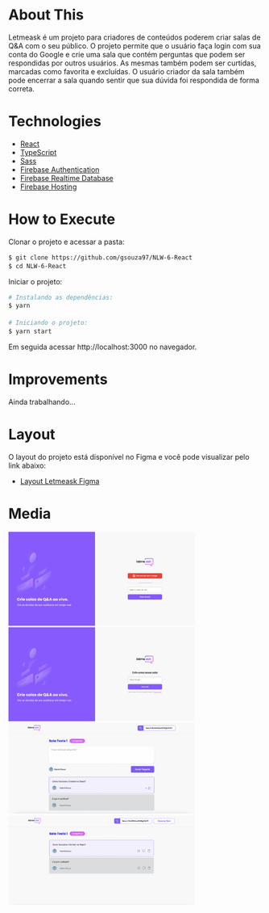 # About This

Letmeask é um projeto para criadores de conteúdos poderem criar salas de Q&A com o seu público. O projeto permite que o usuário faça login com sua conta do Google e crie uma sala que contém perguntas que podem ser respondidas por outros usuários. As mesmas também podem ser curtidas, marcadas como favorita e excluídas. O usuário criador da sala também pode encerrar a sala quando sentir que sua dúvida foi respondida de forma correta.

# Technologies

- [React](https://reactjs.org)
- [TypeScript](https://www.typescriptlang.org/)
- [Sass](https://sass-lang.com)
- [Firebase Authentication](https://firebase.google.com/docs/auth)
- [Firebase Realtime Database](https://firebase.google.com/docs/database)
- [Firebase Hosting](https://firebase.google.com/docs/hosting)

# How to Execute

Clonar o projeto e acessar a pasta:

```bash
$ git clone https://github.com/gsouza97/NLW-6-React
$ cd NLW-6-React
```

Iniciar o projeto:

```bash
# Instalando as dependências:
$ yarn

# Iniciando o projeto:
$ yarn start
```

Em seguida acessar http://localhost:3000 no navegador.

# Improvements

Ainda trabalhando...

# Layout

O layout do projeto está disponível no Figma e você pode visualizar pelo link abaixo:

- [Layout Letmeask Figma](https://www.figma.com/community/file/1009824839797878169)

# Media

<div>
<img src="Screenshots/1.jpg" width=370px/> 
<img src="Screenshots/2.jpg" width=370px/>
<img src="Screenshots/3.jpeg" width=370px/>
<img src="Screenshots/4.jpeg" width=370px/>
</div>
